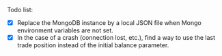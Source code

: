 Todo list:
- [x] Replace the MongoDB instance by a local JSON file when Mongo environment variables are not set.
- [x] In the case of a crash (connection lost, etc.), find a way to use the last trade position instead
      of the initial balance parameter.
